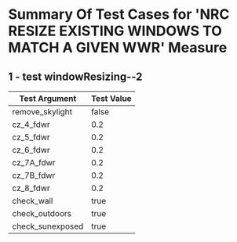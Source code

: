 # Summary Of Test Cases for 'NRC RESIZE EXISTING WINDOWS TO MATCH A GIVEN WWR' Measure
 
## 1 - test windowResizing--2
| Test Argument | Test Value |
| ------------- | ---------- |
| remove_skylight |false |
| cz_4_fdwr |0.2 |
| cz_5_fdwr |0.2 |
| cz_6_fdwr |0.2 |
| cz_7A_fdwr |0.2 |
| cz_7B_fdwr |0.2 |
| cz_8_fdwr |0.2 |
| check_wall |true |
| check_outdoors |true |
| check_sunexposed |true |
 

